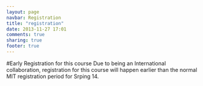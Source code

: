 ```yaml
---
layout: page
navbar: Registration
title: "registration"
date: 2013-11-27 17:01
comments: true
sharing: true
footer: true
---
```


#Early Registration for this course
Due to being an International collaboration, registration for this course will happen earlier than the normal MIT registration period for Srping 14.
